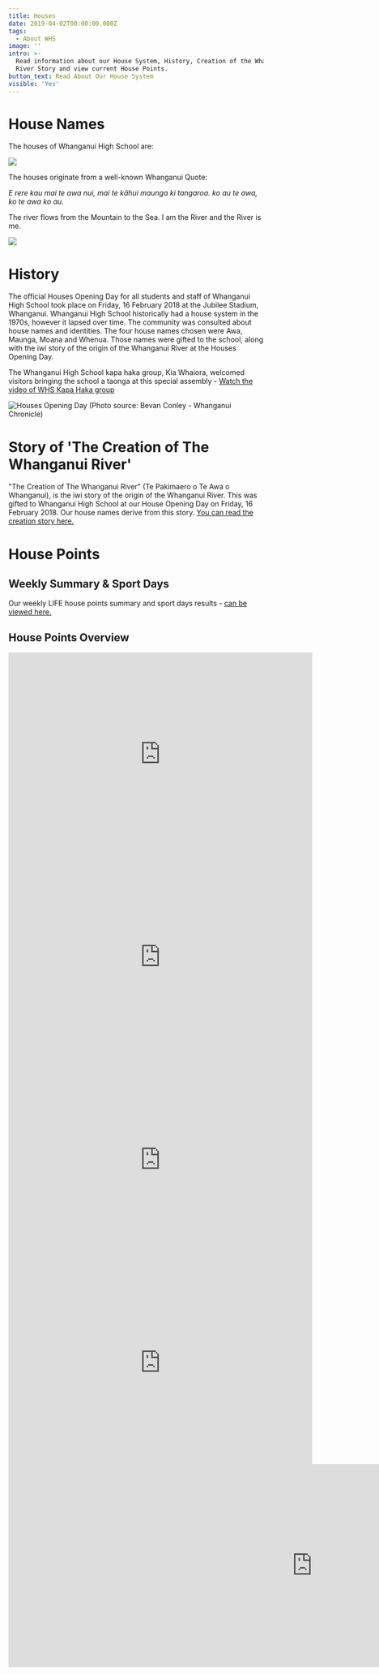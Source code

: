 ```yaml
---
title: Houses
date: 2019-04-02T00:00:00.000Z
tags:
  - About WHS
image: ''
intro: >-
  Read information about our House System, History, Creation of the Whanganui
  River Story and view current House Points.
button_text: Read About Our House System
visible: 'Yes'
---
```

# House Names

The houses of Whanganui High School are: 

![](https://res.cloudinary.com/whanganuihigh/image/upload/v1566336663/Houses/Four_Houses_Colour.jpg)

The houses originate from a well-known Whanganui Quote:

_E rere kau mai te awa nui, mai te kāhui maunga ki tangaroa. ko au te awa, ko te awa ko au._ 

The river flows from the Mountain to the Sea. I am the River and the River is me.

![](https://res.cloudinary.com/whanganuihigh/image/upload/v1566336846/Houses/Collage_Athletics_Day_2019_without_water_mark.jpg)

# History

The official Houses Opening Day for all students and staff of Whanganui High School took place on Friday, 16 February 2018 at the Jubilee Stadium, Whanganui. Whanganui High School historically had a house system in the 1970s, however it lapsed over time. The community was consulted about house names and identities. The four house names chosen were Awa, Maunga, Moana and Whenua. Those names were gifted to the school, along with the iwi story of the origin of the Whanganui River at the Houses Opening Day. 

The Whanganui High School kapa haka group, Kia Whaiora, welcomed visitors bringing the school a taonga at this special assembly - [Watch the video of WHS Kapa Haka group](https://www.nzherald.co.nz/wanganui-chronicle/news/article.cfm?c_id=1503426&objectid=11996013)



![](https://res.cloudinary.com/whanganuihigh/image/upload/v1566262370/Houses/House-Assembly-at-Jubilee-Stadium-16-feb.jpg "Houses Opening Day (Photo source: Bevan Conley - Whanganui Chronicle)")



# Story of 'The Creation of The Whanganui River'

"The Creation of The Whanganui River" (Te Pakimaero o Te Awa o Whanganui), is the iwi story of the origin of the Whanganui River. This was gifted to Whanganui High School at our House Opening Day on Friday, 16 February 2018. Our house names derive from this story. [You can read the creation story here.](https://res.cloudinary.com/whanganuihigh/image/upload/v1566262378/Houses/Whanganui_Creation__Story_60cm.pdf)



# House Points

## Weekly Summary & Sport Days

Our weekly LIFE house points summary and sport days results - [can be viewed here.](https://sites.google.com/wanganuihigh.school.nz/whs-house-competitions-2018/home)

## House Points Overview

<div class="row">

  <div class="col-sm-12 col-md-6 col-lg-6">
    <iframe width="600" height="400" seamless frameborder="0" scrolling="no" src="https://docs.google.com/spreadsheets/d/e/2PACX-1vRVGJ0UYc_IS4RSS7ZmgVCA5bs5NECQFtaupDQCN_Z6yMUxcqatIXYZjKJWPpeYFzNqN_MdlCu4kCyR/pubchart?oid=2093727240&amp;format=interactive"></iframe>
  </div>

  <div class="col-sm-12 col-md-6 col-lg-6">
<iframe width="600" height="400" seamless frameborder="0" scrolling="no" src="https://docs.google.com/spreadsheets/d/e/2PACX-1vRVGJ0UYc_IS4RSS7ZmgVCA5bs5NECQFtaupDQCN_Z6yMUxcqatIXYZjKJWPpeYFzNqN_MdlCu4kCyR/pubchart?oid=1613005115&amp;format=interactive"></iframe>
  </div>

  <div class="col-sm-12 col-md-6 col-lg-6">
    <iframe width="600" height="400" seamless frameborder="0" scrolling="no" src="https://docs.google.com/spreadsheets/d/e/2PACX-1vRVGJ0UYc_IS4RSS7ZmgVCA5bs5NECQFtaupDQCN_Z6yMUxcqatIXYZjKJWPpeYFzNqN_MdlCu4kCyR/pubchart?oid=1346987845&amp;format=interactive"></iframe>
  </div>  
  
  <div class="col-sm-12 col-md-6 col-lg-6">
    <iframe width="600" height="400" seamless frameborder="0" scrolling="no" src="https://docs.google.com/spreadsheets/d/e/2PACX-1vRVGJ0UYc_IS4RSS7ZmgVCA5bs5NECQFtaupDQCN_Z6yMUxcqatIXYZjKJWPpeYFzNqN_MdlCu4kCyR/pubchart?oid=1030285727&amp;format=interactive"></iframe>
  </div>

<!-- 
  <div class="col-sm-12 col-md-6 col-lg-6">
    <iframe width="600" height="400" seamless frameborder="0" scrolling="no" src="https://docs.google.com/spreadsheets/d/e/2PACX-1vRVGJ0UYc_IS4RSS7ZmgVCA5bs5NECQFtaupDQCN_Z6yMUxcqatIXYZjKJWPpeYFzNqN_MdlCu4kCyR/pubchart?oid=2005012912&amp;format=interactive"></iframe>
  </div> -->

  <div class="col-sm-12 col-md-12 col-lg-12">
    <iframe width="1200" height="400" seamless frameborder="0" scrolling="no" src="https://docs.google.com/spreadsheets/d/e/2PACX-1vRVGJ0UYc_IS4RSS7ZmgVCA5bs5NECQFtaupDQCN_Z6yMUxcqatIXYZjKJWPpeYFzNqN_MdlCu4kCyR/pubchart?oid=1643169405&amp;format=interactive"></iframe>
  </div>

</div>
